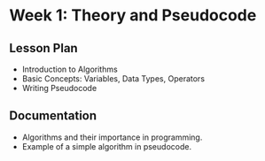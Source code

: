 # Week 1: Theory and Pseudocode

## Lesson Plan
- Introduction to Algorithms
- Basic Concepts: Variables, Data Types, Operators
- Writing Pseudocode

## Documentation
- Algorithms and their importance in programming.
- Example of a simple algorithm in pseudocode.

